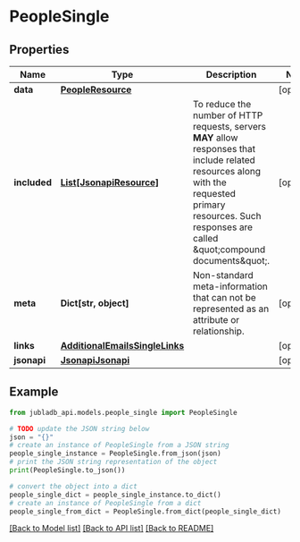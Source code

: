 # PeopleSingle


## Properties

Name | Type | Description | Notes
------------ | ------------- | ------------- | -------------
**data** | [**PeopleResource**](PeopleResource.md) |  | [optional] 
**included** | [**List[JsonapiResource]**](JsonapiResource.md) | To reduce the number of HTTP requests, servers **MAY** allow responses that include related resources along with the requested primary resources. Such responses are called \&quot;compound documents\&quot;. | [optional] 
**meta** | **Dict[str, object]** | Non-standard meta-information that can not be represented as an attribute or relationship. | [optional] 
**links** | [**AdditionalEmailsSingleLinks**](AdditionalEmailsSingleLinks.md) |  | [optional] 
**jsonapi** | [**JsonapiJsonapi**](JsonapiJsonapi.md) |  | [optional] 

## Example

```python
from jubladb_api.models.people_single import PeopleSingle

# TODO update the JSON string below
json = "{}"
# create an instance of PeopleSingle from a JSON string
people_single_instance = PeopleSingle.from_json(json)
# print the JSON string representation of the object
print(PeopleSingle.to_json())

# convert the object into a dict
people_single_dict = people_single_instance.to_dict()
# create an instance of PeopleSingle from a dict
people_single_from_dict = PeopleSingle.from_dict(people_single_dict)
```
[[Back to Model list]](../README.md#documentation-for-models) [[Back to API list]](../README.md#documentation-for-api-endpoints) [[Back to README]](../README.md)


